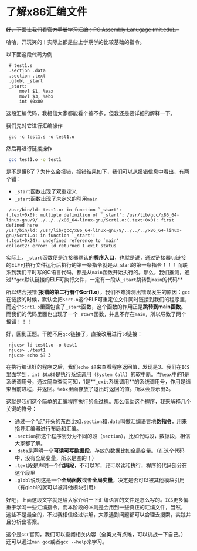 # 了解x86汇编文件

~~好，下面让我们看官方手册学习汇编：~~[~~PC Assembly Lanugage (mit.edu)~~](https://pdos.csail.mit.edu/6.828/2018/readings/pcasm-book.pdf)~~。~~

哈哈，开玩笑的！实际上都是些上学期学的比较基础的指令。

以下面这段代码为例

```wasm
 # test1.s 
 .section .data 
 .section .text 
 .globl _start 
 _start: 
     movl $1, %eax 
     movl $3, %ebx 
     int $0x80
```

这段汇编代码，我相信大家都能看个差不多，但我还是要详细的解释一下。

我们先对它进行汇编操作

```shell
 gcc -c test1.s -o test1.o
```

然后再进行链接操作

```bash
 gcc test1.o -o test1
```

是不是懵B了？为什么会报错，报错结果如下，我们可以从报错信息中看出，有两个错：

* `_start`函数出现了双重定义
* `_start`函数出现了未定义的引用`main`

```shell
 /usr/bin/ld: test1.o: in function `_start':
(.text+0x0): multiple definition of `_start'; /usr/lib/gcc/x86_64-linux-gnu/9/../../../x86_64-linux-gnu/Scrt1.o:(.text+0x0): first defined here
/usr/bin/ld: /usr/lib/gcc/x86_64-linux-gnu/9/../../../x86_64-linux-gnu/Scrt1.o: in function `_start':
(.text+0x24): undefined reference to `main'
collect2: error: ld returned 1 exit status
```

实际上，`_start`函数便是连接器默认的**程序入口**，也就是说，通过链接器`ld`链接的ELF可执行文件运行后执行的第一条指令就是从\_start的第一条指令！！！而联系到我们平时写的C语言代码，都是从`main`函数开始执行的。那么，我们推测，通过**`gcc`默认链接的ELF可执行文件，一定有一段从`_start`跳转到`main`的代码**

所以结合报错(**报错的第二行有个Scrt1.o**），我们不难猜测出错误发生的原因：`gcc`在链接的时候，默认会把`Scrt.o`这个ELF可重定位文件同时链接到我们的程序里，而这个`Scrt1.o`里面包含了`_start`函数，这个函数的作用正是**跳转到main函数**。而我们的代码里面也出现了一个`_start`函数，并且不存在`main`，所以导致了两个报错！！！

好，回到正题。干脆不用`gcc`链接了，直接改用进行`ld`链接：

```shell
 njucs> ld test1.o -o test1 
 njucs> ./test1 
 njucs> echo $? 3
```

在执行编译好的程序之后，我们`echo $?`来查看程序返回值，发现是3。我们在`ICS`里面学到，`int $0x80`是执行系统调用（`System Call`）的软中断。而`%eax`中的1是系统调用号，通过简单查阅可知，1是**`_exit`系统调用**的系统调用号，作用是结束当前进程，并返回。`%ebx`里面存放了退出时返回的值。所以会显示出3。

这就是我们这个简单的汇编程序执行的全过程。那么借助这个程序，我来解释几个关键的符号：

* 通过一个“点"开头的东西比如`.section`和`.data`叫做汇编语言地**伪指令**，用来指导汇编器进行布局和汇编。
* `.section`把这个程序划分为不同的段（`section`），比如代码段，数据段，相信大家都了解。
* `.data`是声明一个**可读可写数据段**，存放的数据比如全局变量。（在这个代码中，没有全局变量，所以是空的！）
* `.text`段是声明一个**代码段**，不可以写，只可以读和执行，程序的代码部分在这个段里
* `.globl`说明这是一个**全局函数**或者**全局变量**，决定是否可以被其他模块引用（有globl的就可以被其他模块引用）

好吧，上面这段文字就是给大家介绍一下汇编语言的文件是怎么写的。`ICS`更多偏重于学习一些汇编指令，而本阶段的`OS`则是会用到一些真正的汇编文件，当然，这些不是最全的，不过我相信经过讲解，大家遇到问题都可以合理去搜索，实践并且分析出答案。

这个是`GCC`官网，我们可以查阅相关内容（全英文有点难，可以挑战一下自己。）还可以通过`man gcc`或者`gcc --help`来学习。
